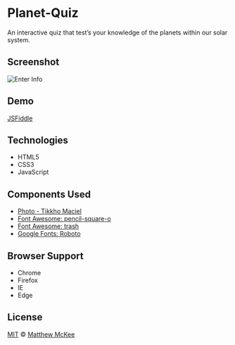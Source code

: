 # Planet-Quiz
An interactive quiz that test’s your knowledge of the planets within our solar system.

## Screenshot
![Enter Info](https://github.com/matthewmck/Todo-List/blob/master/Screenshot/Capture.JPG)

## Demo
[JSFiddle](https://jsfiddle.net/mattmck/0dd1cnth/)

## Technologies
- HTML5
- CSS3
- JavaScript

## Components Used
- [Photo - Tikkho Maciel](https://unsplash.com/@tikkho?photo=zQgsdQvj1IM)
- [Font Awesome: pencil-square-o](http://fontawesome.io/icon/pencil-square-o/)
- [Font Awesome: trash](http://fontawesome.io/icon/trash/)
- [Google Fonts: Roboto](https://fonts.google.com/specimen/Roboto)

## Browser Support 
- Chrome
- Firefox
- IE
- Edge

## License
[MIT](https://github.com/matthewmck/Todo-List/blob/master/LICENSE) © [Matthew McKee](https://www.linkedin.com/in/matthew-mckee-082b4385/)
